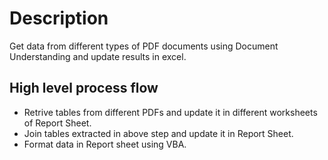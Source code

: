 # Description
Get data from different types of PDF documents using Document Understanding and update results in excel.

## High level process flow
* Retrive tables from different PDFs and update it in different worksheets of Report Sheet.
* Join tables extracted in above step and update it in Report Sheet.
* Format data in Report sheet using VBA.
